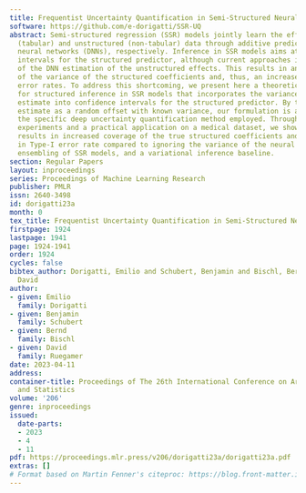 ```yaml
---
title: Frequentist Uncertainty Quantification in Semi-Structured Neural Networks
software: https://github.com/e-dorigatti/SSR-UQ
abstract: Semi-structured regression (SSR) models jointly learn the effect of structured
  (tabular) and unstructured (non-tabular) data through additive predictors and deep
  neural networks (DNNs), respectively. Inference in SSR models aims at deriving confidence
  intervals for the structured predictor, although current approaches ignore the variance
  of the DNN estimation of the unstructured effects. This results in an underestimation
  of the variance of the structured coefficients and, thus, an increase of Type-I
  error rates. To address this shortcoming, we present here a theoretical framework
  for structured inference in SSR models that incorporates the variance of the DNN
  estimate into confidence intervals for the structured predictor. By treating this
  estimate as a random offset with known variance, our formulation is agnostic to
  the specific deep uncertainty quantification method employed. Through numerical
  experiments and a practical application on a medical dataset, we show that our approach
  results in increased coverage of the true structured coefficients and thus a reduction
  in Type-I error rate compared to ignoring the variance of the neural network, naive
  ensembling of SSR models, and a variational inference baseline.
section: Regular Papers
layout: inproceedings
series: Proceedings of Machine Learning Research
publisher: PMLR
issn: 2640-3498
id: dorigatti23a
month: 0
tex_title: Frequentist Uncertainty Quantification in Semi-Structured Neural Networks
firstpage: 1924
lastpage: 1941
page: 1924-1941
order: 1924
cycles: false
bibtex_author: Dorigatti, Emilio and Schubert, Benjamin and Bischl, Bernd and Ruegamer,
  David
author:
- given: Emilio
  family: Dorigatti
- given: Benjamin
  family: Schubert
- given: Bernd
  family: Bischl
- given: David
  family: Ruegamer
date: 2023-04-11
address:
container-title: Proceedings of The 26th International Conference on Artificial Intelligence
  and Statistics
volume: '206'
genre: inproceedings
issued:
  date-parts:
  - 2023
  - 4
  - 11
pdf: https://proceedings.mlr.press/v206/dorigatti23a/dorigatti23a.pdf
extras: []
# Format based on Martin Fenner's citeproc: https://blog.front-matter.io/posts/citeproc-yaml-for-bibliographies/
---
```

